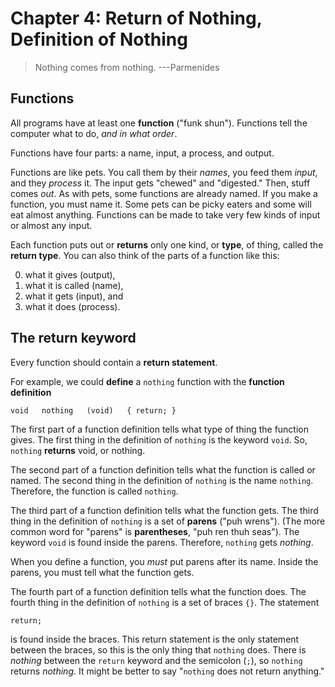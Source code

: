# Chapter 4: Return of Nothing, Definition of Nothing

> Nothing comes from nothing. ---Parmenides

## Functions

All programs have at least one **function** ("funk shun").
Functions tell the computer what to do, _and in what order_.

Functions have four parts: a name, input, a process, and output.

Functions are like pets.
You call them by their _names_, you feed them _input_, and they _process_ it.
The input gets "chewed" and "digested."
Then, stuff comes _out_.
As with pets, some functions are already named.
If you make a function, you must name it.
Some pets can be picky eaters and some will eat almost anything.
Functions can be made to take very few kinds of input or almost any input.

Each function puts out or **returns** only one kind, or **type**, of thing, called the **return type**.
You can also think of the parts of a function like this:

0. what it gives (output),
1. what it is called (name),
2. what it gets (input), and 
3. what it does (process).

## The return keyword

Every function should contain a **return statement**.

For example, we could **define** a `nothing` function with the **function definition**

    void   nothing   (void)   { return; }

The first part of a function definition tells what type of thing the function gives.
The first thing in the definition of `nothing` is the keyword `void`.
So, `nothing` **returns** void, or nothing.

The second part of a function definition tells what the function is called or named.
The second thing in the definition of `nothing` is the name `nothing`.
Therefore, the function is called `nothing`.

The third part of a function definition tells what the function gets.
The third thing in the definition of `nothing` is a set of **parens** ("puh wrens"). (The more common word for "parens" is **parentheses**, "puh ren thuh seas").
The keyword `void` is found inside the parens.
Therefore, `nothing` gets _nothing_.

When you define a function, you _must_ put parens after its name.
Inside the parens, you must tell what the function gets.

The fourth part of a function definition tells what the function does.
The fourth thing in the definition of `nothing` is a set of braces `{}`.
The statement

    return;

is found inside the braces.
This return statement is the only statement between the braces,
so this is the only thing that `nothing` does.
There is _nothing_ between the `return` keyword and the semicolon (`;`), so `nothing` returns _nothing_.
It might be better to say "`nothing` does not return anything."

